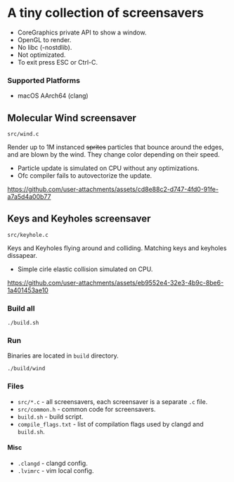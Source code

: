 # A tiny collection of screensavers

- CoreGraphics private API to show a window.
- OpenGL to render.
- No libc (-nostdlib).
- Not optimizated.
- To exit press ESC or Ctrl-C.

### Supported Platforms
- macOS AArch64 (clang)

## Molecular Wind screensaver
`src/wind.c`

Render up to 1M instanced ~~sprites~~ particles that bounce around the edges,
and are blown by the wind. They change color depending on their speed.

- Particle update is simulated on CPU without any optimizations.
- Ofc compiler fails to autovectorize the update.

https://github.com/user-attachments/assets/cd8e88c2-d747-4fd0-91fe-a7a5d4a00b77

## Keys and Keyholes screensaver
`src/keyhole.c`

Keys and Keyholes flying around and colliding.
Matching keys and keyholes dissapear.

- Simple cirle elastic collision simulated on CPU.

https://github.com/user-attachments/assets/eb9552e4-32e3-4b9c-8be6-1a401453ae10

### Build all
```
./build.sh
```

### Run
Binaries are located in `build` directory.
```
./build/wind
```

### Files
- `src/*.c` - all screensavers, each screensaver is a separate `.c` file.
- `src/common.h` - common code for screensavers.
- `build.sh` - build script.
- `compile_flags.txt` - list of compilation flags used by clangd and `build.sh`.

#### Misc
- `.clangd` - clangd config.
- `.lvimrc` - vim local config.
